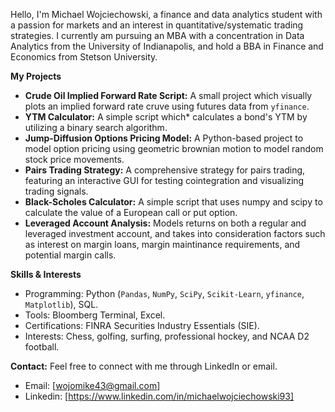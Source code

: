 Hello, I'm Michael Wojciechowski, a finance and data analytics student with a passion for markets and an interest in quantitative/systematic trading strategies. 
I currently am pursuing an MBA with a concentration in Data Analytics from the University of Indianapolis, and hold a BBA in Finance and Economics from Stetson University. 


**My Projects**

- **Crude Oil Implied Forward Rate Script:** A small project which visually plots an implied forward rate cruve using futures data from `yfinance`.
- **YTM Calculator:** A simple script which* calculates a bond's YTM by utilizing a binary search algorithm.
- **Jump-Diffusion Options Pricing Model:** A Python-based project to model option pricing using geometric brownian motion to model random stock price movements. 
- **Pairs Trading Strategy:** A comprehensive strategy for pairs trading, featuring an interactive GUI for testing cointegration and visualizing trading signals.
- **Black-Scholes Calculator:** A simple script that uses numpy and scipy to calculate the value of a European call or put option.
- **Leveraged Account Analysis:** Models returns on both a regular and leveraged investment account, and takes into consideration factors such as interest on margin loans, margin maintinance requirements, and potential margin calls.


**Skills & Interests**
- Programming: Python (`Pandas`, `NumPy`, `SciPy`, `Scikit-Learn`, `yfinance`, `Matplotlib`), SQL.
- Tools: Bloomberg Terminal, Excel.
- Certifications: FINRA Securities Industry Essentials (SIE).
- Interests: Chess, golfing, surfing, professional hockey, and NCAA D2 football.

**Contact:**
Feel free to connect with me through LinkedIn or email.
- Email: [wojomike43@gmail.com]
- Linkedin: [https://www.linkedin.com/in/michaelwojciechowski93]

